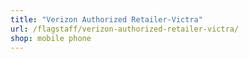 ```yaml
---
title: "Verizon Authorized Retailer-Victra"
url: /flagstaff/verizon-authorized-retailer-victra/
shop: mobile phone
---
```

